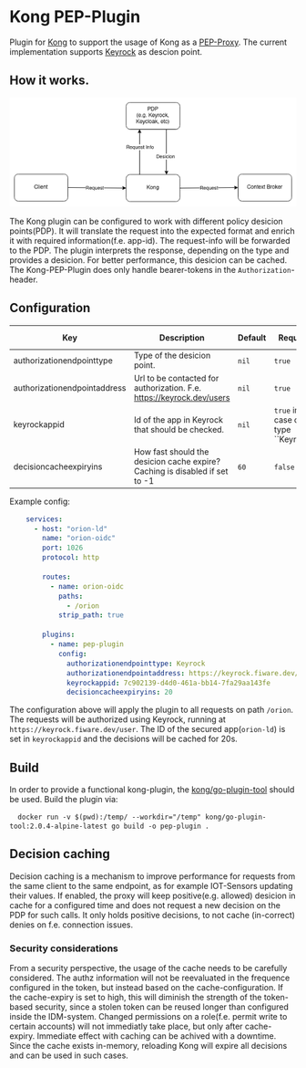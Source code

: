 # Kong PEP-Plugin

Plugin for [Kong](https://konghq.com/) to support the usage of Kong as a [PEP-Proxy](https://github.com/FIWARE/tutorials.PEP-Proxy). The current implementation supports [Keyrock](https://github.com/ging/fiware-idm) as descion point.

## How it works.

![PEP-Plugin](./doc/pep-plugin.png)

The Kong plugin can be configured to work with different policy desicion points(PDP). It will translate the request into the expected format and enrich it with required information(f.e. app-id). The request-info will be forwarded to the PDP. The plugin interprets the response, depending on the type and provides a desicion. For better performance, this desicion can be cached. The Kong-PEP-Plugin does only handle bearer-tokens in the ```Authorization```-header. 

## Configuration

| Key| Description | Default |Required|Allowed values|
|----|-------------|---------|--------|--------------|
|authorizationendpointtype| Type of the desicion point. | ```nil```| ```true```| ```Keyrock``` |
|authorizationendpointaddress| Url to be contacted for authorization. F.e. https://keyrock.dev/users | ```nil```| ```true```| type.URL |   
|keyrockappid| Id of the app in Keyrock that should be checked. | ```nil```| ```true``` in case of type ``Keyrock```| type.String |
|decisioncacheexpiryins| How fast should the desicion cache expire? Caching is disabled if set to -1 | ```60``` | ```false``` | type.Int64|   

Example config:

```yaml
    services:
      - host: "orion-ld"
        name: "orion-oidc"
        port: 1026
        protocol: http

        routes:
          - name: orion-oidc
            paths:
              - /orion
            strip_path: true

        plugins:
          - name: pep-plugin
            config:
              authorizationendpointtype: Keyrock
              authorizationendpointaddress: https://keyrock.fiware.dev/user
              keyrockappid: 7c902139-d4d0-461a-bb14-7fa29aa143fe
              decisioncacheexpiryins: 20
```

The configuration above will apply the plugin to all requests on path ```/orion```. The requests will be authorized using Keyrock, running at ```https://keyrock.fiware.dev/user```. The ID of the secured app(```orion-ld```) is set in ```keyrockappid``` and the decisions will be cached for 20s.

## Build 

In order to provide a functional kong-plugin, the [kong/go-plugin-tool](https://hub.docker.com/r/kong/go-plugin-tool/tags) should be used. 
Build the plugin via:

```shell
  docker run -v $(pwd):/temp/ --workdir="/temp" kong/go-plugin-tool:2.0.4-alpine-latest go build -o pep-plugin .
```

## Decision caching

Decision caching is a mechanism to improve performance for requests from the same client to the same endpoint, as for example IOT-Sensors updating their values. If enabled, the proxy will keep positive(e.g. allowed) desicion in cache for a configured time and does not request a new decision on the PDP for such calls. It only holds positive decisions, to not cache (in-correct) denies on f.e. connection issues. 

### Security considerations

From a security perspective, the usage of the cache needs to be carefully considered. The authz information will not be reevaluated in the frequence configured in the token, but instead based on the cache-configuration. If the cache-expiry is set to high, this will diminish the strength of the token-based security, since a stolen token can be reused longer than configured inside the IDM-system. Changed permissions on a role(f.e. permit write to certain accounts) will not immediatly take place, but only after cache-expiry. 
Immediate effect with caching can be achived with a downtime. Since the cache exists in-memory, reloading Kong will expire all decisions and can be used in such cases. 